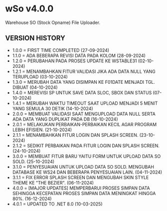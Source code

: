 # wSo v4.0.0
Warehouse SO (Stock Opname) File Uploader.

## VERSION HISTORY
- 1.0.0 = FIRST TIME COMPLETED (27-09-2024)
- 1.1.0 = ADA BEBERAPA REVISI DATA PADA KOLOM (28-09-2024)
- 1.2.0 = PERUBAHAN PADA PROSES UPDATE KE WSTABLE31 (02-10-2024)
- 1.2.1 = MENAMBAHKAN FITUR VALIDASI JIKA ADA DATA NULL YANG TERUPLOAD (03-10-2024)
- 1.3.0 = MERUBAH DATA YANG DISIMPAN KE F01DATE MENJADI TGL. DIBUAT (04-10-2024)
- 1.4.0 = MEREVISI SP UNTUK SAVE DATA SLOC, SBOX DAN STATUS (07-10-2024)
- 1.4.1 = MERUBAH WAKTU TIMEOUT SAAT UPLOAD MENJADI 5 MENIT YANG SEMULA 30 DETIK (14-10-2024)
- 2.0.0 = MEMBUAT VALIDASI SAAT MENGUPLOAD DATA NULL SERTA ADA DATA YANG DUPLIKAT PADA DB (16-10-2024)
- 2.0.1 = MELAKUKAN PERBAIKAN-PERBAIKAN KECIL AGAR PROGRAM LEBIH EFISIEN. (21-10-2024)
- 2.1.1 = MENAMBAHKAN FITUR LOGIN DAN SPLASH SCREEN. (23-10-2024)
- 2.1.2 = SEDIKIT PERBAIKAN PADA FITUR LOGIN DAN SPLASH SCREEN. (24-10-2024)
- 3.0.0 = MEMBUAT FITUR BARU YAITU FORM UNTUK UPLOAD DATA SO SOLD. (25-10-2024)
- 3.1.0 = PENYESUAIAN UNTUK UPLOAD DATA SO SOLD. MENGUBAH DATABASE KE WS24 DAN BEBERAPA PENYESUAIAN LAIN. (04-11-2024)
- 3.1.1 = FIX ERROR SPLASH SCREEN DAN MENGUBAH SKIN STYLE THEME KE "THE BEZIER". (06-11-2024)
- 4.0.0 = [MAJOR UPDATES] MEMPERBARUI PROSES SIMPAN DATA SEHINGGA KECEPATAN PROSES SIMPAN DATA MENINGKAT HINGGA 80%. (16-12-2024)
- 4.0.1 = UPDATED TO .NET 8.0 (10-03-2025)
